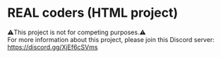 # REAL coders (HTML project)
⚠️This project is not for competing purposes.⚠️  
For more information about this project, please join this Discord server: https://discord.gg/XjEf6cSVms  
